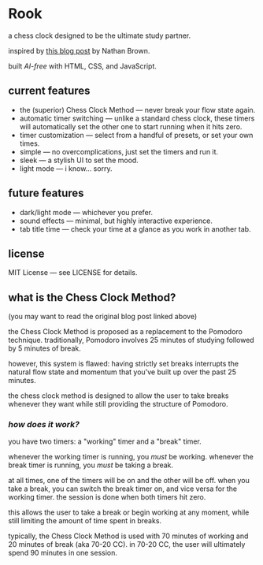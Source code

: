 # Rook
a chess clock designed to be the ultimate study partner.

inspired by [this blog post](https://www.ntnbr.com/10/) by Nathan Brown.

built *AI-free* with HTML, CSS, and JavaScript.




## current features
- the (superior) Chess Clock Method — never break your flow state again.
- automatic timer switching — unlike a standard chess clock, these timers will automatically set the other one to start running when it hits zero.
- timer customization — select from a handful of presets, or set your own times.
- simple — no overcomplications, just set the timers and run it.
- sleek — a stylish UI to set the mood. 
- light mode — i know... sorry.

## future features
- dark/light mode — whichever you prefer.
- sound effects — minimal, but highly interactive experience.
- tab title time — check your time at a glance as you work in another tab.


## license
MIT License — see LICENSE for details.


## what is the Chess Clock Method?
(you may want to read the original blog post linked above)

the Chess Clock Method is proposed as a replacement to the Pomodoro technique. traditionally, Pomodoro involves 25 minutes of studying followed by 5 minutes of break.

however, this system is flawed: having strictly set breaks interrupts the natural flow state and momentum that you've built up over the past 25 minutes.

the chess clock method is designed to allow the user to take breaks whenever they want while still providing the structure of Pomodoro.


### *how does it work?*

you have two timers: a "working" timer and a "break" timer.

whenever the working timer is running, you *must* be working. 
whenever the break timer is running, you *must* be taking a break.

at all times, one of the timers will be on and the other will be off. when you take a break, you can switch the break timer on, and vice versa for the working timer. the session is done when both timers hit zero.

this allows the user to take a break or begin working at any moment, while still limiting the amount of time spent in breaks. 

typically, the Chess Clock Method is used with 70 minutes of working and 20 minutes of break (aka 70-20 CC). in 70-20 CC, the user will ultimately spend 90 minutes in one session.
